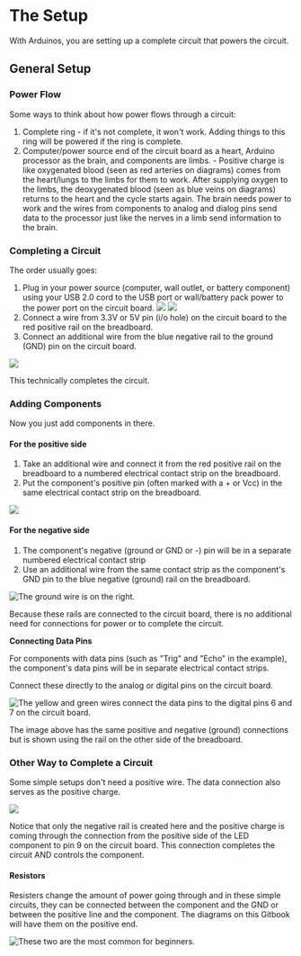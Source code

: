 # The Setup

With Arduinos, you are setting up a complete circuit that powers the circuit.

## General Setup

### Power Flow

Some ways to think about how power flows through a circuit:

1. Complete ring - if it's not complete, it won't work. Adding things to this ring will be powered if the ring is complete.
2. Computer/power source end of the circuit board as a heart, Arduino processor as the brain, and components are limbs. - Positive charge is like oxygenated blood \(seen as red arteries on diagrams\) comes from the heart/lungs to the limbs for them to work. After supplying oxygen to the limbs, the deoxygenated blood \(seen as blue veins on diagrams\) returns to the heart and the cycle starts again. The brain needs power to work and the wires from components to analog and dialog pins send data to the processor just like the nerves in a limb send information to the brain.

### Completing a Circuit

The order usually goes:

1. Plug in your power source \(computer, wall outlet, or battery component\) using your USB 2.0 cord to the USB port or wall/battery pack power to the power port on the circuit board.  ![](../.gitbook/assets/image%20%28276%29.png) ![](../.gitbook/assets/image%20%28280%29.png)   
2. Connect a wire from 3.3V or 5V pin \(i/o hole\) on the circuit board to the red positive rail on the breadboard.
3. Connect an additional wire from the blue negative rail to the ground \(GND\) pin on the circuit board.

![](../.gitbook/assets/image%20%28285%29.png)

This technically completes the circuit.

### Adding Components

Now you just add components in there.

#### For the positive side

1. Take an additional wire and connect it from the red positive rail on the breadboard to a numbered electrical contact strip on the breadboard.
2. Put the component's positive pin \(often marked with a + or Vcc\) in the same electrical contact strip on the breadboard.

![](../.gitbook/assets/image%20%28284%29.png)

#### For the negative side

1. The component's negative \(ground or GND or -\) pin will be in a separate numbered electrical contact strip
2. Use an additional wire from the same contact strip as the component's GND pin to the blue negative \(ground\) rail on the breadboard.

![The ground wire is on the right.](../.gitbook/assets/image%20%28278%29.png)

Because these rails are connected to the circuit board, there is no additional need for connections for power or to complete the circuit.

**Connecting Data Pins**

For components with data pins \(such as "Trig" and "Echo" in the example\), the component's data pins will be in separate electrical contact strips.

Connect these directly to the analog or digital pins on the circuit board.

![The yellow and green wires connect the data pins to the digital pins 6 and 7 on the circuit board.](../.gitbook/assets/image%20%28283%29.png)

The image above has the same positive and negative \(ground\) connections but is shown using the rail on the other side of the breadboard.

### Other Way to Complete a Circuit

Some simple setups don't need a positive wire. The data connection also serves as the positive charge.

![](../.gitbook/assets/image%20%28286%29.png)

Notice that only the negative rail is created here and the positive charge is coming through the connection from the positive side of the LED component to pin 9 on the circuit board. This connection completes the circuit AND controls the component.

#### Resistors

Resisters change the amount of power going through and in these simple circuits, they can be connected between the component and the GND or between the positive line and the component. The diagrams on this Gitbook will have them on the positive end.

![These two are the most common for beginners.](../.gitbook/assets/image%20%28281%29.png)




